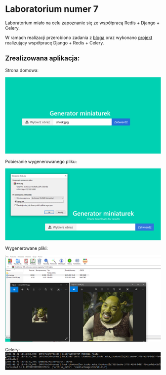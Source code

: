 # Laboratorium numer 7

Laboratorium miało na celu zapoznanie się ze współpracą Redis + Django + Celery.

W ramach realizacji przerobiono zadania z [bloga](https://mmazurek.dev/tag/redis-i-python/?order=asc) oraz wykonano [projekt](https://stackabuse.com/asynchronous-tasks-in-django-with-redis-and-celery/) realizujący współpracę Django + Redis + Celery.

## Zrealizowana aplikacja:

Strona domowa:

![home](images/home.png)

Pobieranie wygenerowanego pliku:

![download](images/download.png)

Wygenerowane pliki: 

![files](images/files.png)

Celery:
![celery](images/celery.png)